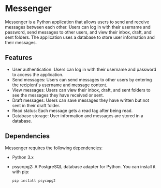 # Messenger

Messenger is a Python application that allows users to send and receive messages between each other. Users can log in with their username and password, send messages to other users, and view their inbox, draft, and sent folders. The application uses a database to store user information and their messages.

## Features

- User authentication: Users can log in with their username and password to access the application.
- Send messages: Users can send messages to other users by entering the recipient's username and message content.
- View messages: Users can view their inbox, draft, and sent folders to see the messages they have received or sent.
- Draft messages: Users can save messages they have written but not sent in their draft folder.
- Read status: Each message gets a read tag after being read.
- Database storage: User information and messages are stored in a database.

## Dependencies

Messenger requires the following dependencies:

- Python 3.x
- psycopg2: A PostgreSQL database adapter for Python. You can install it with pip:

    ```
    pip install psycopg2
    ```
